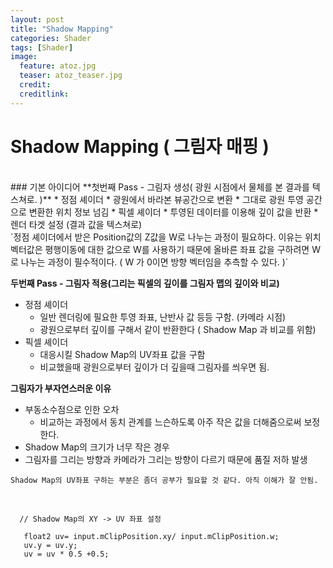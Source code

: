 ```yaml
---
layout: post
title: "Shadow Mapping"
categories: Shader
tags: [Shader]
image:
  feature: atoz.jpg
  teaser: atoz_teaser.jpg
  credit:
  creditlink:
---
```

# Shadow Mapping ( 그림자 매핑 )
<br>
### 기본 아이디어
**첫번째 Pass - 그림자 생성( 광원 시점에서 물체를 본 결과를 텍스쳐로. )**
* 정점 셰이더
  * 광원에서 바라본 뷰공간으로 변환
  * 그대로 광원 투영 공간으로 변환한 위치 정보 넘김
* 픽셀 셰이더
  * 투영된 데이터를 이용해 깊이 값을 반환
* 렌더 타겟 설정 (결과 값을 텍스쳐로)

<br>
`정점 셰이더에서 받은 Position값의 Z값을 W로 나누는 과정이 필요하다. 이유는 위치 벡터값은 평행이동에 대한 값으로 W를 사용하기 때문에 올바른 좌표 값을 구하려면 W로 나누는 과정이 필수적이다.
( W 가 0이면 방향 벡터임을 추측할 수 있다. )`


**두번째 Pass -  그림자 적용(그리는 픽셀의 깊이를 그림자 맵의 깊이와 비교)**
* 정점 셰이더
  * 일반 렌더링에 필요한 투영 좌표, 난반사 값 등등 구함. (카메라 시점)
  * 광원으로부터 깊이를 구해서 같이 반환한다 ( Shadow Map 과 비교를 위함)
* 픽셀 셰이더
  * 대응시킬 Shadow Map의 UV좌표 값을 구함
  * 비교했을때 광원으로부터 깊이가 더 깊을때 그림자를 씌우면 됨.


**그림자가 부자연스러운 이유**
* 부동소수점으로 인한 오차
  * 비교하는 과정에서 동치 관계를 느슨하도록 아주 작은 값을 더해줌으로써 보정한다.
* Shadow Map의 크기가 너무 작은 경우
* 그림자를 그리는 방향과 카메라가 그리는 방향이 다르기 때문에 품질 저하 발생

`Shadow Map의 UV좌표 구하는 부분은 좀더 공부가 필요할 것 같다.
아직 이해가 잘 안됨.`

<br>

```HLSL
  // Shadow Map의 XY -> UV 좌표 설정

   float2 uv= input.mClipPosition.xy/ input.mClipPosition.w;
   uv.y = uv.y;
   uv = uv * 0.5 +0.5;
```

